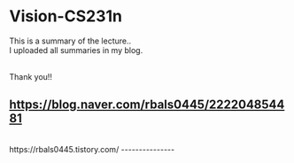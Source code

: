 # Vision-CS231n

This is a summary of the lecture..<br>
I uploaded all summaries in my blog.<br>
<br>

Thank you!!
<br>

https://blog.naver.com/rbals0445/222204854481
----------------------------------
<br>
https://rbals0445.tistory.com/
---------------
